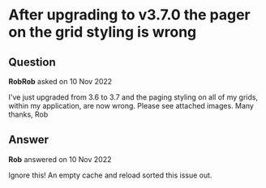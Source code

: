 # After upgrading to v3.7.0 the pager on the grid styling is wrong

## Question

**RobRob** asked on 10 Nov 2022

I've just upgraded from 3.6 to 3.7 and the paging styling on all of my grids, within my application, are now wrong. Please see attached images. Many thanks, Rob

## Answer

**Rob** answered on 10 Nov 2022

Ignore this! An empty cache and reload sorted this issue out.
